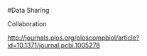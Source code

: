 
#Data Sharing

Collaboration

http://journals.plos.org/ploscompbiol/article?id=10.1371/journal.pcbi.1005278
